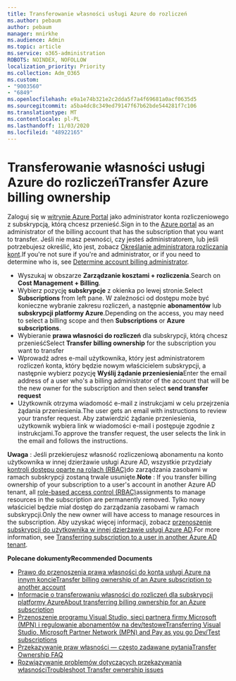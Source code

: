 ```yaml
---
title: Transferowanie własności usługi Azure do rozliczeń
ms.author: pebaum
author: pebaum
manager: mnirkhe
ms.audience: Admin
ms.topic: article
ms.service: o365-administration
ROBOTS: NOINDEX, NOFOLLOW
localization_priority: Priority
ms.collection: Adm_O365
ms.custom:
- "9003560"
- "6849"
ms.openlocfilehash: e9a1e74b321e2c2dda5f7a4f69681a0acf0635d5
ms.sourcegitcommit: a5ba4dc8c349ed79147f67b62bde544281f7c106
ms.translationtype: MT
ms.contentlocale: pl-PL
ms.lasthandoff: 11/03/2020
ms.locfileid: "48922165"
---
```

# <a name="transfer-azure-billing-ownership"></a><span data-ttu-id="5ebca-102">Transferowanie własności usługi Azure do rozliczeń</span><span class="sxs-lookup"><span data-stu-id="5ebca-102">Transfer Azure billing ownership</span></span>

<span data-ttu-id="5ebca-103">Zaloguj się w [witrynie Azure Portal](https://portal.azure.com/) jako administrator konta rozliczeniowego z subskrypcją, którą chcesz przenieść.</span><span class="sxs-lookup"><span data-stu-id="5ebca-103">Sign in to the [Azure portal](https://portal.azure.com/) as an administrator of the billing account that has the subscription that you want to transfer.</span></span> <span data-ttu-id="5ebca-104">Jeśli nie masz pewności, czy jesteś administratorem, lub jeśli potrzebujesz określić, kto jest, zobacz [Określanie administratora rozliczania kont](https://docs.microsoft.com/azure/cost-management-billing/understand/subscription-transfer#whoisaa).</span><span class="sxs-lookup"><span data-stu-id="5ebca-104">If you're not sure if you're and administrator, or if you need to determine who is, see [Determine account billing administrator](https://docs.microsoft.com/azure/cost-management-billing/understand/subscription-transfer#whoisaa).</span></span>

- <span data-ttu-id="5ebca-105">Wyszukaj w obszarze **Zarządzanie kosztami + rozliczenia**.</span><span class="sxs-lookup"><span data-stu-id="5ebca-105">Search on **Cost Management + Billing**.</span></span>
- <span data-ttu-id="5ebca-106">Wybierz pozycję **subskrypcje** z okienka po lewej stronie.</span><span class="sxs-lookup"><span data-stu-id="5ebca-106">Select **Subscriptions** from left pane.</span></span> <span data-ttu-id="5ebca-107">W zależności od dostępu może być konieczne wybranie zakresu rozliczeń, a następnie **abonamentów** lub **subskrypcji platformy Azure**.</span><span class="sxs-lookup"><span data-stu-id="5ebca-107">Depending on the access, you may need to select a billing scope and then **Subscriptions** or **Azure subscriptions**.</span></span>
- <span data-ttu-id="5ebca-108">Wybieranie **prawa własności do rozliczeń** dla subskrypcji, którą chcesz przenieść</span><span class="sxs-lookup"><span data-stu-id="5ebca-108">Select **Transfer billing ownership** for the subscription you want to transfer</span></span>
- <span data-ttu-id="5ebca-109">Wprowadź adres e-mail użytkownika, który jest administratorem rozliczeń konta, który będzie nowym właścicielem subskrypcji, a następnie wybierz pozycję **Wyślij żądanie przeniesienia**</span><span class="sxs-lookup"><span data-stu-id="5ebca-109">Enter the email address of a user who's a billing administrator of the account that will be the new owner for the subscription and then select **send transfer request**</span></span>
- <span data-ttu-id="5ebca-110">Użytkownik otrzyma wiadomość e-mail z instrukcjami w celu przejrzenia żądania przeniesienia.</span><span class="sxs-lookup"><span data-stu-id="5ebca-110">The user gets an email with instructions to review your transfer request.</span></span> <span data-ttu-id="5ebca-111">Aby zatwierdzić żądanie przeniesienia, użytkownik wybiera link w wiadomości e-mail i postępuje zgodnie z instrukcjami.</span><span class="sxs-lookup"><span data-stu-id="5ebca-111">To approve the transfer request, the user selects the link in the email and follows the instructions.</span></span>

<span data-ttu-id="5ebca-112">**Uwaga** : Jeśli przekierujesz własność rozliczeniową abonamentu na konto użytkownika w innej dzierżawie usługi Azure AD, wszystkie przydziały [kontroli dostępu oparte na rolach (RBAC)](https://docs.microsoft.com/azure/role-based-access-control/overview?WT.mc_id=Portal-Microsoft_Azure_Support)do zarządzania zasobami w ramach subskrypcji zostaną trwale usunięte.</span><span class="sxs-lookup"><span data-stu-id="5ebca-112">**Note** : If you transfer billing ownership of your subscription to a user's account in another Azure AD tenant, all [role-based access control (RBAC)](https://docs.microsoft.com/azure/role-based-access-control/overview?WT.mc_id=Portal-Microsoft_Azure_Support)assignments to manage resources in the subscription are permanently removed.</span></span> <span data-ttu-id="5ebca-113">Tylko nowy właściciel będzie miał dostęp do zarządzania zasobami w ramach subskrypcji.</span><span class="sxs-lookup"><span data-stu-id="5ebca-113">Only the new owner will have access to manage resources in the subscription.</span></span> <span data-ttu-id="5ebca-114">Aby uzyskać więcej informacji, zobacz [przenoszenie subskrypcji do użytkownika w innej dzierżawie usługi Azure AD](https://docs.microsoft.com/azure/active-directory/managed-identities-azure-resources/known-issues?WT.mc_id=Portal-Microsoft_Azure_Support).</span><span class="sxs-lookup"><span data-stu-id="5ebca-114">For more information, see [Transferring subscription to a user in another Azure AD tenant](https://docs.microsoft.com/azure/active-directory/managed-identities-azure-resources/known-issues?WT.mc_id=Portal-Microsoft_Azure_Support).</span></span>

<span data-ttu-id="5ebca-115">**Polecane dokumenty**</span><span class="sxs-lookup"><span data-stu-id="5ebca-115">**Recommended Documents**</span></span>

- [<span data-ttu-id="5ebca-116">Prawo do przenoszenia prawa własności do konta usługi Azure na innym koncie</span><span class="sxs-lookup"><span data-stu-id="5ebca-116">Transfer billing ownership of an Azure subscription to another account</span></span>](https://docs.microsoft.com/azure/cost-management-billing/manage/billing-subscription-transfer)
- [<span data-ttu-id="5ebca-117">Informacje o transferowaniu własności do rozliczeń dla subskrypcji platformy Azure</span><span class="sxs-lookup"><span data-stu-id="5ebca-117">About transferring billing ownership for an Azure subscription</span></span>](https://docs.microsoft.com//azure/cost-management-billing/understand/subscription-transfer)
- [<span data-ttu-id="5ebca-118">Przenoszenie programu Visual Studio, sieci partnera firmy Microsoft (MPN) i regulowanie abonamentów na dev/testowe</span><span class="sxs-lookup"><span data-stu-id="5ebca-118">Transferring Visual Studio, Microsoft Partner Network (MPN) and Pay as you go Dev/Test subscriptions</span></span>](https://docs.microsoft.com/azure/billing/billing-subscription-transfer?WT.mc_id=Portal-Microsoft_Azure_Support#transferring-visual-studio-microsoft-partner-network-mpn-and-pay-as-you-go-devtest-subscriptions)
- [<span data-ttu-id="5ebca-119">Przekazywanie praw własności — często zadawane pytania</span><span class="sxs-lookup"><span data-stu-id="5ebca-119">Transfer Ownership FAQ</span></span>](https://docs.microsoft.com/azure/billing/billing-subscription-transfer?WT.mc_id=Portal-Microsoft_Azure_Support#frequently-asked-questions-faq-for-senders)
- [<span data-ttu-id="5ebca-120">Rozwiązywanie problemów dotyczących przekazywania własności</span><span class="sxs-lookup"><span data-stu-id="5ebca-120">Troubleshoot Transfer ownership issues</span></span>](https://docs.microsoft.com/azure/billing/billing-subscription-transfer?WT.mc_id=Portal-Microsoft_Azure_Support#troubleshooting)
